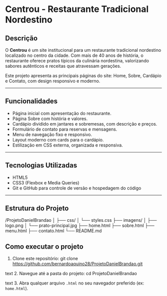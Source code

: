 # Centrou - Restaurante Tradicional Nordestino
## Descrição

O **Centrou** é um site institucional para um restaurante tradicional nordestino localizado no centro da cidade. Com mais de 40 anos de história, o restaurante oferece pratos típicos da culinária nordestina, valorizando sabores autênticos e receitas que atravessam gerações.

Este projeto apresenta as principais páginas do site: Home, Sobre, Cardápio e Contato, com design responsivo e moderno.

---

## Funcionalidades

- Página inicial com apresentação do restaurante.
- Página Sobre com história e valores.
- Cardápio dividido em jantares e sobremesas, com descrição e preços.
- Formulário de contato para reservas e mensagens.
- Menu de navegação fixo e responsivo.
- Layout moderno com cards para o cardápio.
- Estilização em CSS externa, organizada e responsiva.

---

## Tecnologias Utilizadas

- HTML5
- CSS3 (Flexbox e Media Queries)
- Git e GitHub para controle de versão e hospedagem do código

---

## Estrutura do Projeto
/ProjetoDanielBrandao
│
├── css/
│ └── styles.css
├── imagens/
│ ├── logo.png
│ └── prato-principal.jpg
├── home.html
├── sobre.html
├── menu.html
├── contato.html
└── README.md



## Como executar o projeto

1. Clone este repositório:
git clone https://github.com/bernardoaquino28/ProjetoDanielBrandao.git

text
2. Navegue até a pasta do projeto:
cd ProjetoDanielBrandao

text
3. Abra qualquer arquivo `.html` no seu navegador preferido (ex: `home.html`).





